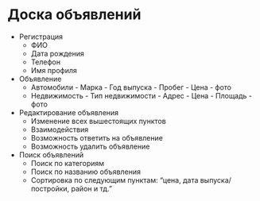 # Доска объявлений
- Регистрация
    - ФИО
    - Дата рождения
    - Телефон
    - Имя профиля
- Объявление
    - Автомобили
           - Марка
           - Год выпуска
           - Пробег
           - Цена
           - фото
     - Недвижимость
           - Тип недвижимости
           - Адрес
           - Цена
           - Площадь
           - фото
- Редактирование объявления
    - Изменение всех вышестоящих пунктов
    - Взаимодействия
    - Возможность ответить на объявление
    - Возможность удалить объявление
- Поиск объявлений
    - Поиск по категориям
    - Поиск по названию объявления
    - Сортировка по следующим пунктам: “цена, дата выпуска/постройки, район и тд.”
